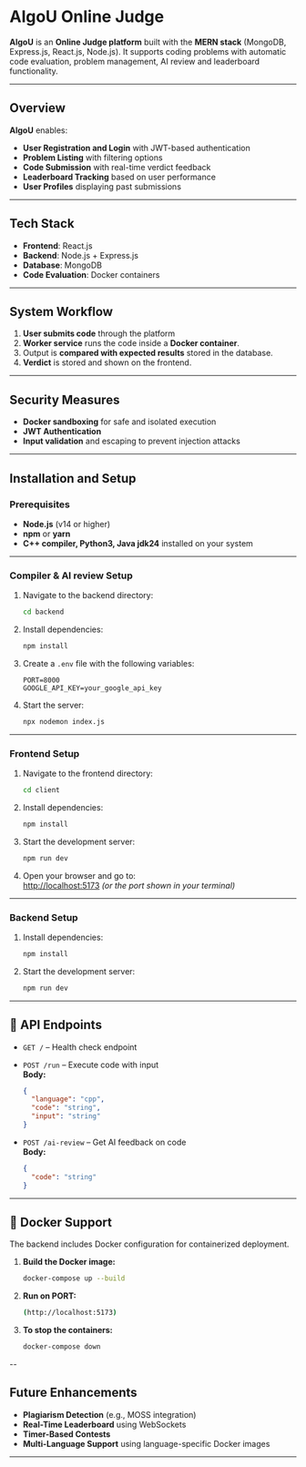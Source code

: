 # AlgoU Online Judge

**AlgoU** is an **Online Judge platform** built with the **MERN stack** (MongoDB, Express.js, React.js, Node.js). It supports coding problems with automatic code evaluation, problem management, AI review and leaderboard functionality.

---

## Overview

**AlgoU** enables:

- **User Registration and Login** with JWT-based authentication
- **Problem Listing** with filtering options
- **Code Submission** with real-time verdict feedback
- **Leaderboard Tracking** based on user performance
- **User Profiles** displaying past submissions

---

## Tech Stack

- **Frontend**: React.js
- **Backend**: Node.js + Express.js
- **Database**: MongoDB
- **Code Evaluation**: Docker containers 

---

## System Workflow

1. **User submits code** through the platform
2. **Worker service** runs the code inside a **Docker container**.
3. Output is **compared with expected results** stored in the database.
4. **Verdict** is stored and shown on the frontend.

---

## Security Measures

- **Docker sandboxing** for safe and isolated execution
- **JWT Authentication**
- **Input validation** and escaping to prevent injection attacks

---

## Installation and Setup

### Prerequisites

- **Node.js** (v14 or higher)
- **npm** or **yarn**
- **C++ compiler, Python3, Java jdk24** installed on your system

---

### Compiler & AI review Setup

1. Navigate to the backend directory:

    ```bash
    cd backend
    ```

2. Install dependencies:

    ```bash
    npm install
    ```

3. Create a `.env` file with the following variables:

    ```env
    PORT=8000
    GOOGLE_API_KEY=your_google_api_key
    ```

4. Start the server:

    ```bash
    npx nodemon index.js
    ```

---

### Frontend Setup

1. Navigate to the frontend directory:

    ```bash
    cd client
    ```

2. Install dependencies:

    ```bash
    npm install
    ```

3. Start the development server:

    ```bash
    npm run dev
    ```

4. Open your browser and go to:  
   [http://localhost:5173](http://localhost:5173) *(or the port shown in your terminal)*

---

### Backend Setup

1. Install dependencies:

    ```bash
    npm install
    ```

2. Start the development server:

    ```bash
    npm run dev
    ```

---

## 📡 API Endpoints

- `GET /` – Health check endpoint  
- `POST /run` – Execute code with input  
  **Body:**
  ```json
  {
    "language": "cpp",
    "code": "string",
    "input": "string"
  }
  ```

- `POST /ai-review` – Get AI feedback on code  
  **Body:**
  ```json
  {
    "code": "string"
  }
  ```

---

## 🐳 Docker Support

The backend includes Docker configuration for containerized deployment.

1. **Build the Docker image:**

    ```bash
    docker-compose up --build
    ```

2. **Run on PORT:**

    ```bash
    (http://localhost:5173)
    ```
3. **To stop the containers:**

   ```bash
   docker-compose down
   ```

--

## Future Enhancements

- **Plagiarism Detection** (e.g., MOSS integration)
- **Real-Time Leaderboard** using WebSockets
- **Timer-Based Contests**
- **Multi-Language Support** using language-specific Docker images

---
